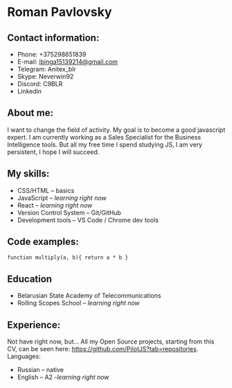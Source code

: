 # Roman Pavlovsky

## Contact information:
* Phone: +375298651839
* E-mail: ibinga15139214@gmail.com
* Telegram: Anitex_blr
* Skype: Neverwin92
* Discord: C9BLR
* Linkedin 

## About me:
 I want to change the field of activity. My goal is to become a good javascript expert. I am currently working as a Sales Specialist for the Business Intelligence tools. But all my free time I spend studying JS, I am very persistent, I hope I will succeed.


## My skills: 
* CSS/HTML – basics 
* JavaScript – *learning right now*
* React – *learning right now*
* Version Control System – Git/GitHub 
* Development tools – VS Code / Chrome dev tools

## Code examples:
`function multiply(a, b){
  return a * b
}
`

## Education 
* Belarusian State Academy of Telecommunications 
* Rolling Scopes School –  *learning right now*

## Experience: 
Not have right now, but… 
All my Open Source projects, starting from this CV, can be seen here:
https://github.com/PilotJS?tab=repositories.
Languages:
* Russian – native 
* English – A2 -*learning right now*

